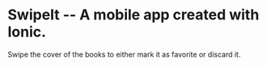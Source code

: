 SwipeIt -- A mobile app created with Ionic. 
==============

Swipe the cover of the books to either mark it as favorite or discard it.